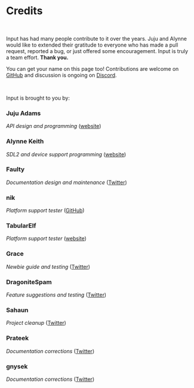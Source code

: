# Credits

&nbsp;

Input has had many people contribute to it over the years. Juju and Alynne would like to extended their gratitude to everyone who has made a pull request, reported a bug, or just offered some encouragement. Input is truly a team effort. **Thank you.**

You can get your name on this page too! Contributions are welcome on [GitHub](https://github.com/JujuAdams/Input) and discussion is ongoing on [Discord](https://discord.gg/8krYCqr).

&nbsp;

Input is brought to you by:

### Juju Adams
*API design and programming* ([website](https://www.jujuadams.com/))

### Alynne Keith
*SDL2 and device support programming* ([website](https://offalynne.neocities.org/))

### Faulty
*Documentation design and maintenance* ([Twitter](https://twitter.com/faultyfunctions))

### nik
*Platform support tester* ([GitHub](https://github.com/nkrapivin))

### TabularElf
*Platform support tester* ([website](https://tabelf.link/))

### Grace
*Newbie guide and testing* ([Twitter](https://twitter.com/gart_gh))

### DragoniteSpam
*Feature suggestions and testing* ([Twitter](https://twitter.com/DragoniteSpam))

### Sahaun
*Project cleanup* ([Twitter](https://twitter.com/sohomsahaun))

### Prateek
*Documentation corrections* ([Twitter](https://twitter.com/prtksxna))

### gnysek
*Documentation corrections* ([Twitter](https://twitter.com/gnysek))
